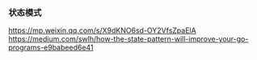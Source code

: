 ### 状态模式

https://mp.weixin.qq.com/s/X9dKNO6sd-OY2VfsZpaElA
https://medium.com/swlh/how-the-state-pattern-will-improve-your-go-programs-e9babeed6e41